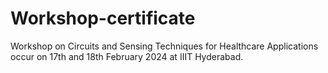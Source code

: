 # Workshop-certificate
Workshop on Circuits and Sensing Techniques for Healthcare Applications occur on 17th and 18th February 2024 at IIIT Hyderabad.
